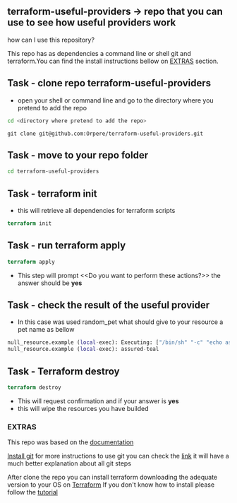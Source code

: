 ## terraform-useful-providers -> repo that you can use to see how useful providers work

how can I use this repository?

This repo has as dependencies a command line or shell git and terraform.You can find the install instructions bellow on [EXTRAS](###extras) section.

## Task - clone repo terraform-useful-providers

- open your shell or command line and go to the directory where you pretend to add the repo

```bash
cd <directory where pretend to add the repo>
```

```git
git clone git@github.com:Orpere/terraform-useful-providers.git
```

## Task - move to your repo folder

```bash
cd terraform-useful-providers
```

## Task - terraform init

- this will retrieve all dependencies for terraform scripts

```terraform
terraform init
```

## Task - run terraform apply

```terraform
terraform apply
```

- This step will prompt <<Do you want to perform these actions?>>
  the answer should be **yes** 

 

## Task - check the result of the useful provider

- In this case was used random_pet what should give to your resource a pet name as bellow

```terraform 
null_resource.example (local-exec): Executing: ["/bin/sh" "-c" "echo assured-teal"]
null_resource.example (local-exec): assured-teal
```

## Task - Terraform destroy

```terraform
terraform destroy
```

- This will request confirmation and if your answer is **yes**
- this will wipe the resources you have builded
  
### EXTRAS

This repo was based on the [documentation](https://www.terraform.io/docs/providers/random/r/pet.html)

[Install git](https://gist.github.com/derhuerst/1b15ff4652a867391f03#file-intro-md)
for more instructions to use git you can check the [link](https://rogerdudler.github.io/git-guide/) it will have a much better explanation about all git steps

After clone the repo you can install terraform downloading the adequate version to your OS on [Terraform](https://www.terraform.io/downloads.html)
If you don't know how to install please follow the [tutorial](https://learn.hashicorp.com/terraform/getting-started/install.html)
